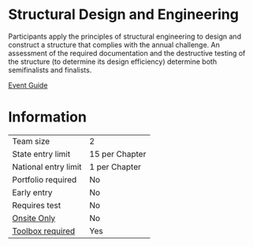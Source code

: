 # Structural Design and Engineering

Participants apply the principles of structural engineering to
design and construct a structure that complies with the annual
challenge. An assessment of the required documentation and
the destructive testing of the structure (to determine its design
efficiency) determine both semifinalists and finalists.

[Event Guide](https://lwsd.sharepoint.com/:b:/r/sites/GR-JHS-TechnologyStudentAssociation-SCA/Shared%20Documents/23-24/Competition/Event%20Guides/HS%20-%20Structural%20Design%20and%20Engineering.pdf)

# Information

|                             |                |
| --------------------------- | -------------- |
| Team size                   | 2              |
| State entry limit           | 15 per Chapter |
| National entry limit        | 1 per Chapter  |
| Portfolio required          | No             |
| Early entry                 | No             |
| Requires test               | No             |
| [Onsite Only](/#terms)      | No             |
| [Toolbox required](/#terms) | Yes            |
